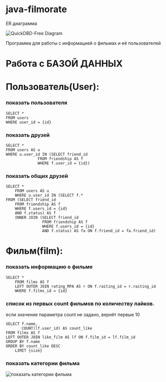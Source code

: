 # java-filmorate
ER диаграмма

![QuickDBD-Free Diagram](https://user-images.githubusercontent.com/102370323/203766852-64fde6cb-acf7-43d9-b4c4-0e9a0225b0b4.png)

Программа для работы с информацией о фильмах и её пользователей

# Работа с БАЗОЙ ДАННЫХ

# Пользователь(User):

### показать пользователя
    SELECT *
    FROM users
    WHERE user_id = {id}

### показать друзей

    SELECT *
    FROM users AS u
    WHERE u.user_id IN (SELECT friend_id
                  FROM friendship AS f
                  WHERE f.user_id = {id})

### показать общих друзей

    SELECT *
        FROM users AS u
        WHERE u.user_id IN (SELECT f.*
    FROM (SELECT friend_id 
        FROM friendship AS f
	    WHERE f.users_id = {id}
        AND f.status) AS f
	    INNER JOIN (SELECT friend_id 
                    FROM friendship AS f
	                WHERE f.users_id = {id}
                    AND f.status) AS fa ON f.friend_id = fa.friend_id)

# Фильм(film):

### показать информацию о фильме

	SELECT *
    	FROM films AS f
    	LEFT OUTER JOIN rating_MPA AS r ON f.raiting_id = r.raiting_id
    	WHERE f.films_id = {id}

### список из первых count фильмов по количеству лайков.
  если значение параметра count не задано, вернёт первые 10

    SELECT f.name,
    	   COUNT(lf.user_id) AS count_like
    FROM films AS f
    LEFT OUTER JOIN like_film AS lf ON f.film_id = lf.film_id
    GROUP BY f.name
    ORDER BY count_like DESC
    	LIMIT {size}

### показать категории фильма

![показать категории фильма](https://user-images.githubusercontent.com/102370323/203748907-288ae8f8-0131-40bf-910b-4cd3b622021c.jpg)
